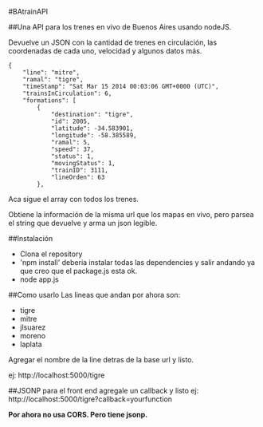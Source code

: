 #BAtrainAPI

##Una API para los trenes en vivo de Buenos Aires usando nodeJS.

Devuelve un JSON con la cantidad de trenes en circulación, las coordenadas de cada uno, velocidad y algunos datos más.

```
{
    "line": "mitre",
    "ramal": "tigre",
    "timeStamp": "Sat Mar 15 2014 00:03:06 GMT+0000 (UTC)",
    "trainsInCirculation": 6,
    "formations": [
        {
            "destination": "tigre",
            "id": 2005,
            "latitude": -34.583901,
            "longitude": -58.385589,
            "ramal": 5,
            "speed": 37,
            "status": 1,
            "movingStatus": 1,
            "trainID": 3111,
            "lineOrden": 63
        },
```
  
Aca sigue el array con todos los trenes.

Obtiene la información de la misma url que los mapas en vivo, pero parsea el string que devuelve y arma un json legible.

##Instalación
- Clona el repository
- 'npm install' deberia instalar todas las dependencies y salir andando ya que creo que el package.js esta ok.
- node app.js


##Como usarlo
Las lineas que andan por ahora son:
- tigre
- mitre
- jlsuarez
- moreno
- laplata

Agregar el nombre de la line detras de la base url y listo.

ej: http://localhost:5000/tigre

##JSONP para el front end
agregale un callback y listo
ej: http://localhost:5000/tigre?callback=yourfunction

**Por ahora no usa CORS. Pero tiene jsonp.**





